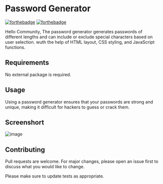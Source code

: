# Password Generator

[![forthebadge](https://forthebadge.com/images/badges/built-with-love.svg)](https://forthebadge.com)
[![forthebadge](https://forthebadge.com/images/badges/made-with-javascript.svg)](https://forthebadge.com)



Hello Community,
The password generator generates passwords of different lengths and can include or
 exclude special characters based on user selection. 
  wuth the help of HTML layout, CSS styling, and JavaScript functions.

## Requirements

No external package is required.

## Usage

Using a password generator ensures that your passwords are strong and unique, making it difficult for hackers to guess or crack them. 


## Screenshort

![image](https://github.com/xlo-u/javascript-mini-projects/assets/67045160/e137a72a-27eb-469b-98f7-1a7ed259bdb3)


## Contributing

Pull requests are welcome. For major changes, please open an issue first to discuss what you would like to change.

Please make sure to update tests as appropriate.
